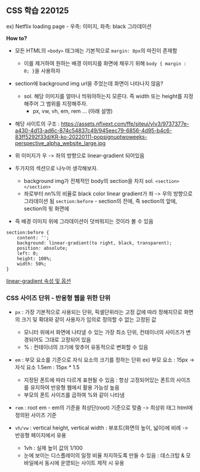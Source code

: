 ## CSS 학습 220125

ex) Netflix loading page - 우측: 이미지, 좌측: black 그라데이션

**How to?**
- 모든 HTML의 `<body>` 태그에는 기본적으로 `margin: 8px`의 마진이 존재함
    - 이를 제거하여 원하는 배경 이미지를 화면에 채우기 위해 `body { margin : 0; }`을 사용하자
- section에 background img url을 주었는데 화면이 나타나지 않음?
    - sol. 해당 이미지를 얼마나 띄워야하는지 모른다. 즉 width 또는 height를 지정해주어 그 범위를 지정해주자.
        - px, vw, vh, em, rem ... (아래 설명)

- 해당 사이트의 구조 : 
https://assets.nflxext.com/ffe/siteui/vlv3/9737377e-a430-4d13-ad6c-874c54837c49/945eec79-6856-4d95-b4c6-83ff5292f33d/KR-ko-20220111-popsignuptwoweeks-perspective_alpha_website_large.jpg
- 위 이미지가 우 -> 좌의 방향으로 linear-gradient 되어있음

- 두가지의 섹션으로 나누어 생각해보자.
    - background img가 전체적인 body의 section을 차지 sol. `<section></section>`
    - 좌로부터 nn%의 비율로 black color linear gradient가 좌 -> 우의 방향으로 그라데이션 됨 `section:before` - section의 전에, 즉 section의 앞에, section의 윗 화면에
- 즉 배경 이미지 위에 그라데이션이 덧씌워지는 것이라 볼 수 있음

```
section:before {
    content: '';
    background: linear-gradient(to right, black, transparent);
    position: absolute;
    left: 0;
    height: 100%;
    width: 50%;
}
```
[linear-gradient 속성 및 옵션](https://developer.mozilla.org/en-US/docs/Web/CSS/gradient/linear-gradient())

### CSS 사이즈 단위 - 반응형 웹을 위한 단위
- `px` : 가장 기본적으로 사용되는 단위, 픽셀단위라는 고정 값에 따라 정해지므로 화면의 크기 및 확대와 같이 사용자가 임의로 정의할 수 없는 고정된 값
    - 모니터 위에서 화면에 나타낼 수 있는 가장 최소 단위, 컨테이너의 사이즈가 변경되어도 그대로 고정되어 있음
    - % : 컨테이너의 크기에 맞추어 유동적으로 변화할 수 있음

- `em` : 부모 요소를 기준으로 자식 요소의 크기를 정하는 단위 ex) 부모 요소 : 15px -> 자식 요소 1.5em : 15px * 1.5 
    - 지정된 폰트에 따라 다르게 표현될 수 있음 : 항상 고정되어있는 폰트의 사이즈를 유지하여 반응형 웹에서 활용 가능성 높음
    - 부모의 폰트 사이즈를 곱하여 %와 같이 나타냄
- `rem` : root em - em의 기준을 최상단(root) 기준으로 맞춤 -> 최상위 태그 html에 정의된 사이즈 기준
- `vh/vw` : vertical height, vertical width : 뷰포트(화면의 높이, 넓이)에 비례 -> 반응형 페이지에서 유용
    - 1vh : 실제 높이 값의 1/100
    - 눈에 보이는 디스플레이의 일정 비율 차지하도록 만들 수 있음 : 데스크탑 & 모바일에서 동시에 운영되는 사이트 제작 시 유용
